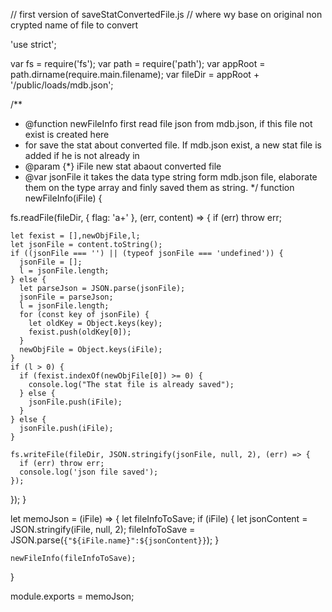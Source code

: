// first version of saveStatConvertedFile.js
// where wy base on original non crypted name of file to convert

'use strict';

var fs = require('fs');
var path = require('path');
var appRoot = path.dirname(require.main.filename);
var fileDir = appRoot + '/public/loads/mdb.json';

/**
 * @function newFileInfo first read file json from mdb.json, if this file not exist is created here
 * for save the stat about converted file. If mdb.json exist, a new stat file is added if he is not already in
 * @param {*} iFile new stat abaout converted file
 * @var jsonFile it takes the data type string form mdb.json file, elaborate them on the type array and finly saved them as string.
 */
function newFileInfo(iFile) {

  fs.readFile(fileDir, { flag: 'a+' }, (err, content) => {
    if (err) throw err;

    let fexist = [],newObjFile,l;
    let jsonFile = content.toString();
    if ((jsonFile === '') || (typeof jsonFile === 'undefined')) {
      jsonFile = [];
      l = jsonFile.length;
    } else {
      let parseJson = JSON.parse(jsonFile);
      jsonFile = parseJson;
      l = jsonFile.length;
      for (const key of jsonFile) {
        let oldKey = Object.keys(key);
        fexist.push(oldKey[0]);
      }
      newObjFile = Object.keys(iFile);
    }
    if (l > 0) {
      if (fexist.indexOf(newObjFile[0]) >= 0) {
        console.log("The stat file is already saved");
      } else {
        jsonFile.push(iFile);
      }
    } else {
      jsonFile.push(iFile);
    }

    fs.writeFile(fileDir, JSON.stringify(jsonFile, null, 2), (err) => {
      if (err) throw err;
      console.log('json file saved');
    });
  });
}



let memoJson = (iFile) => {
  let fileInfoToSave;
  if (iFile) {
    let jsonContent = JSON.stringify(iFile, null, 2);
    fileInfoToSave = JSON.parse(`{"${iFile.name}":${jsonContent}}`);
  }

    newFileInfo(fileInfoToSave);
}


module.exports = memoJson;